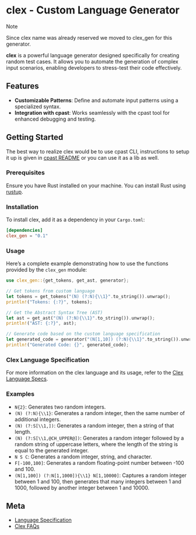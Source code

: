 # clex - Custom Language Generator

> [!NOTE]
> Since clex name was already reserved we moved to clex_gen for this generator.

**clex** is a powerful language generator designed specifically for creating random test cases. It allows you to automate the generation of complex input scenarios, enabling developers to stress-test their code effectively.

## Features

- **Customizable Patterns**: Define and automate input patterns using a specialized syntax.
- **Integration with cpast**: Works seamlessly with the cpast tool for enhanced debugging and testing.

## Getting Started

The best way to realize clex would be to use cpast CLI, instructions to setup it up is given in [cpast README](../cpast/README.md) or you can use it as a lib as well.

### Prerequisites

Ensure you have Rust installed on your machine. You can install Rust using [rustup](https://rustup.rs/).

### Installation

To install clex, add it as a dependency in your `Cargo.toml`:

```toml
[dependencies]
clex_gen = "0.1" 
```

### Usage

Here’s a complete example demonstrating how to use the functions provided by the `clex_gen` module:

```rust
use clex_gen::{get_tokens, get_ast, generator};

// Get tokens from custom language
let tokens = get_tokens("(N) (?:N){\\1}".to_string()).unwrap();
println!("Tokens: {:?}", tokens);

// Get the Abstract Syntax Tree (AST)
let ast = get_ast("(N) (?:N){\\1}".to_string()).unwrap();
println!("AST: {:?}", ast);

// Generate code based on the custom language specification
let generated_code = generator("(N[1,10]) (?:N){\\1}".to_string()).unwrap();
println!("Generated Code: {}", generated_code);
```

### Clex Language Specification

For more information on the clex language and its usage, refer to the [Clex Language Specs](./docs/CLEX_LANG_SPECS.md).

### Examples

- `N{2}`: Generates two random integers.
- `(N) (?:N){\\1}`: Generates a random integer, then the same number of additional integers.
- `(N) (?:S[\\1,])`: Generates a random integer, then a string of that length.
- `(N) (?:S[\\1,@CH_UPPER@])`: Generates a random integer followed by a random string of uppercase letters, where the length of the string is equal to the generated integer.
- `N S C`: Generates a random integer, string, and character.
- `F[-100,100]`: Generates a random floating-point number between -100 and 100.
- `(N[1,100]) (?:N[1,1000]){\\1} N[1,10000]`: Captures a random integer between 1 and 100, then generates that many integers between 1 and 1000, followed by another integer between 1 and 10000.

## Meta

- [Language Specification](./docs/CLEX_LANG_SPECS.md)
- [Clex FAQs](./docs/CLEX_LANG_FAQs.md)
